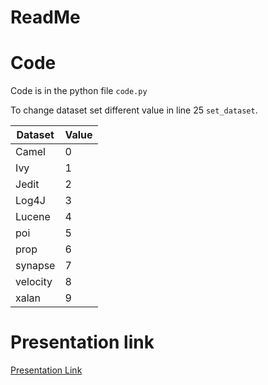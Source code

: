 # ReadMe

# Code 
Code is in the python file `code.py`

To change dataset set different value in line 25 `set_dataset`.


| Dataset | Value |
--- | --- |
| Camel | 0 |
| Ivy | 1|
| Jedit | 2|
| Log4J | 3|
| Lucene | 4|
| poi | 5|
| prop | 6|
| synapse | 7|
| velocity | 8|
| xalan | 9|


# Presentation link
[Presentation Link](http://tiny.cc/fss_proj_r)
